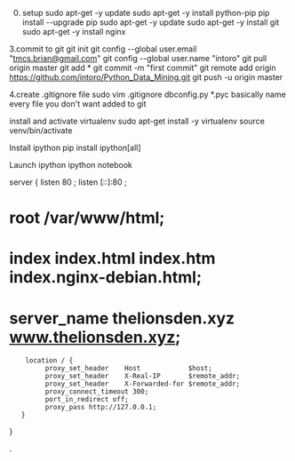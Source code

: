 0. setup
sudo apt-get -y update
sudo apt-get -y install python-pip
pip install --upgrade pip
sudo apt-get -y update
sudo apt-get -y install git
sudo apt-get -y install nginx


3.commit to git
git init
git config --global user.email "tmcs.brian@gmail.com"
git config --global user.name "intoro"
git pull origin master
git add *
git commit -m "first commit"
git remote add origin https://github.com/intoro/Python_Data_Mining.git
git push -u origin master

4.create .gitignore file
sudo vim .gitignore
  dbconfig.py
  *.pyc
  basically name every file you don't want added to git

  install and activate virtualenv
sudo apt-get install -y virtualenv
source venv/bin/activate

  Install ipython
pip install ipython[all]

  Launch ipython
ipython notebook




server {
        listen 80 ;
        listen [::]:80 ;
#        root /var/www/html;
#        index index.html index.htm index.nginx-debian.html;
#        server_name thelionsden.xyz www.thelionsden.xyz;

        location / {
             proxy_set_header    Host            $host;
             proxy_set_header    X-Real-IP       $remote_addr;
             proxy_set_header    X-Forwarded-for $remote_addr;
             proxy_connect_timeout 300;
             port_in_redirect off;
             proxy_pass http://127.0.0.1;
       }



}


.
